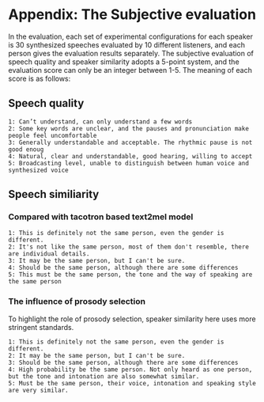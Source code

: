 # Appendix: The Subjective evaluation

In the evaluation, each set of experimental configurations for each speaker is 30 synthesized speeches evaluated by 10 different listeners, and each person gives the evaluation results separately. The subjective evaluation of speech quality and speaker similarity adopts a 5-point system, and the evaluation score can only be an integer between 1-5. The meaning of each score is as follows:

## Speech quality

	1: Can’t understand, can only understand a few words 
	2: Some key words are unclear, and the pauses and pronunciation make people feel uncomfortable 
	3: Generally understandable and acceptable. The rhythmic pause is not good enoug
	4: Natural, clear and understandable, good hearing, willing to accept 
	5: Broadcasting level, unable to distinguish between human voice and synthesized voice


## Speech similiarity

### Compared with tacotron based text2mel model

	1: This is definitely not the same person, even the gender is different. 
	2: It's not like the same person, most of them don't resemble, there are individual details.
	3: It may be the same person, but I can't be sure. 
	4: Should be the same person, although there are some differences 
	5: This must be the same person, the tone and the way of speaking are the same person

### The influence of prosody selection

To highlight the role of prosody selection, speaker similarity here uses more stringent standards.

	1: This is definitely not the same person, even the gender is different. 
	2: It may be the same person, but I can't be sure.
	3: Should be the same person, although there are some differences
	4: High probability be the same person. Not only heard as one person, but the tone and intonation are also somewhat similar. 
	5: Must be the same person, their voice, intonation and speaking style are very similar.
